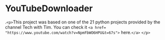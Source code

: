 # YouTubeDownloader


.`<p>`This project was based on one of the 21 python projects provided by the channel Tech with Tim. You can check it `<a href= "https://www.youtube.com/watch?v=NpmFbWO6HPU&t=67s">` here.`</a>` `</p>`
